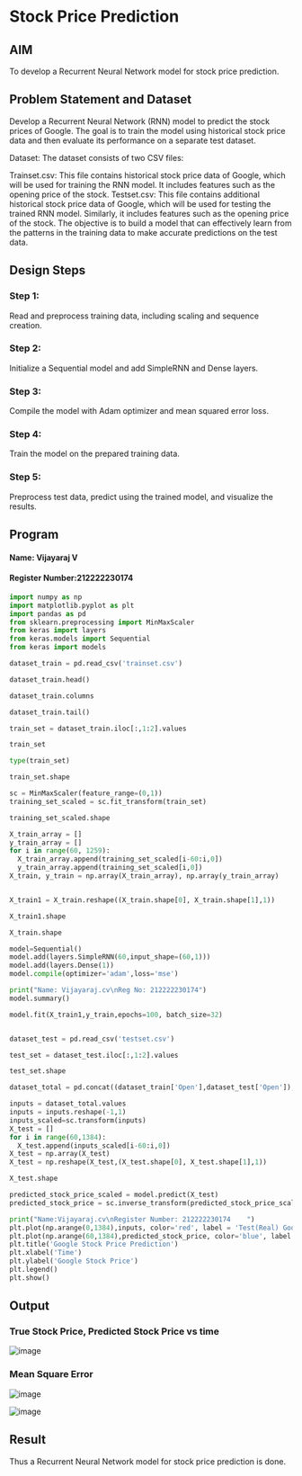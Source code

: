 # Stock Price Prediction

## AIM

To develop a Recurrent Neural Network model for stock price prediction.

## Problem Statement and Dataset

Develop a Recurrent Neural Network (RNN) model to predict the stock prices of Google. The goal is to train the model using historical stock price data and then evaluate its performance on a separate test dataset.

Dataset: The dataset consists of two CSV files:

Trainset.csv: This file contains historical stock price data of Google, which will be used for training the RNN model. It includes features such as the opening price of the stock.
Testset.csv: This file contains additional historical stock price data of Google, which will be used for testing the trained RNN model. Similarly, it includes features such as the opening price of the stock.
The objective is to build a model that can effectively learn from the patterns in the training data to make accurate predictions on the test data.

## Design Steps

### Step 1: 

Read and preprocess training data, including scaling and sequence creation.

### Step 2:

Initialize a Sequential model and add SimpleRNN and Dense layers.

### Step 3: 

Compile the model with Adam optimizer and mean squared error loss.

### Step 4: 

Train the model on the prepared training data.

### Step 5: 

Preprocess test data, predict using the trained model, and visualize the results.



## Program
#### Name: Vijayaraj V
#### Register Number:212222230174

```python
import numpy as np
import matplotlib.pyplot as plt
import pandas as pd
from sklearn.preprocessing import MinMaxScaler
from keras import layers
from keras.models import Sequential
from keras import models

dataset_train = pd.read_csv('trainset.csv')

dataset_train.head()

dataset_train.columns

dataset_train.tail()

train_set = dataset_train.iloc[:,1:2].values

train_set

type(train_set)

train_set.shape

sc = MinMaxScaler(feature_range=(0,1))
training_set_scaled = sc.fit_transform(train_set)

training_set_scaled.shape

X_train_array = []
y_train_array = []
for i in range(60, 1259):
  X_train_array.append(training_set_scaled[i-60:i,0])
  y_train_array.append(training_set_scaled[i,0])
X_train, y_train = np.array(X_train_array), np.array(y_train_array)


X_train1 = X_train.reshape((X_train.shape[0], X_train.shape[1],1))

X_train1.shape

X_train.shape

model=Sequential()
model.add(layers.SimpleRNN(60,input_shape=(60,1)))
model.add(layers.Dense(1))
model.compile(optimizer='adam',loss='mse')

print("Name: Vijayaraj.cv\nReg No: 212222230174")
model.summary()

model.fit(X_train1,y_train,epochs=100, batch_size=32)


dataset_test = pd.read_csv('testset.csv')

test_set = dataset_test.iloc[:,1:2].values

test_set.shape

dataset_total = pd.concat((dataset_train['Open'],dataset_test['Open']),axis=0)

inputs = dataset_total.values
inputs = inputs.reshape(-1,1)
inputs_scaled=sc.transform(inputs)
X_test = []
for i in range(60,1384):
  X_test.append(inputs_scaled[i-60:i,0])
X_test = np.array(X_test)
X_test = np.reshape(X_test,(X_test.shape[0], X_test.shape[1],1))

X_test.shape

predicted_stock_price_scaled = model.predict(X_test)
predicted_stock_price = sc.inverse_transform(predicted_stock_price_scaled)

print("Name:Vijayaraj.cv\nRegister Number: 212222230174    ")
plt.plot(np.arange(0,1384),inputs, color='red', label = 'Test(Real) Google stock price')
plt.plot(np.arange(60,1384),predicted_stock_price, color='blue', label = 'Predicted Google stock price')
plt.title('Google Stock Price Prediction')
plt.xlabel('Time')
plt.ylabel('Google Stock Price')
plt.legend()
plt.show()

```

## Output

### True Stock Price, Predicted Stock Price vs time

![image](https://github.com/vijayarajv1704/rnn-stock-price-prediction/assets/121303741/82de63bf-9a50-4dd5-ac25-2a20b13ac592)

### Mean Square Error

![image](https://github.com/vijayarajv1704/rnn-stock-price-prediction/assets/121303741/e71c20eb-657a-478d-a5da-ace8c9f1e95d)


![image](https://github.com/vijayarajv1704/rnn-stock-price-prediction/assets/121303741/c1531f31-7ab7-468b-9fb1-29fd1d5bcf4c)

## Result

Thus a Recurrent Neural Network model for stock price prediction is done.

